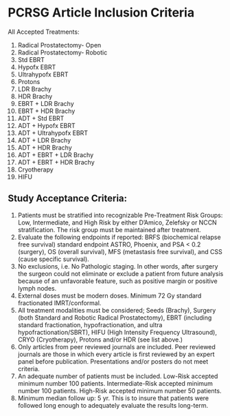 # PCRSG Article Inclusion Criteria

All Accepted Treatments:

1. Radical Prostatectomy- Open
1. Radical Prostatectomy- Robotic
1. Std EBRT
1. Hypofx EBRT
1. Ultrahypofx EBRT
1. Protons
1. LDR Brachy
1. HDR Brachy
1. EBRT + LDR Brachy
1. EBRT + HDR Brachy
1. ADT + Std EBRT
1. ADT + Hypofx EBRT
1. ADT + Ultrahypofx EBRT
1. ADT + LDR Brachy
1. ADT + HDR Brachy
1. ADT + EBRT + LDR Brachy
1. ADT + EBRT + HDR Brachy
1. Cryotherapy
1. HIFU

## Study Acceptance Criteria:

1. Patients must be stratified into recognizable Pre-Treatment Risk Groups: Low, Intermediate, and High Risk by
either D’Amico, Zelefsky or NCCN stratification. The risk group must be maintained after treatment.
2. Evaluate the following endpoints if reported: BRFS (biochemical relapse free survival) standard endpoint ASTRO, Phoenix, and PSA &lt; 0.2 (surgery), OS (overall survival), MFS (metastasis free survival), and CSS (cause specific
survival).
3. No exclusions, i.e. No Pathologic staging. In other words, after surgery the surgeon could not eliminate or exclude a patient from future analysis because of an unfavorable feature, such as positive margin or positive
lymph nodes.
4. External doses must be modern doses. Minimum 72 Gy standard fractionated IMRT/conformal.
5. All treatment modalities must be considered; Seeds (Brachy), Surgery (both Standard and Robotic Radical Prostatectomy), EBRT (including standard fractionation, hypofractionation, and ultra hypofractionation/SBRT),
HIFU (High Intensity Frequency Ultrasound), CRYO (Cryotherapy), Protons and/or HDR (see list above.)
6. Only articles from peer reviewed journals are included. Peer reviewed journals are those in which every article is first reviewed by an expert panel before publication.
Presentations and/or posters do not meet criteria.
7. An adequate number of patients must be included. Low-Risk accepted minimum number 100 patients.
Intermediate-Risk accepted minimum number 100 patients. High-Risk accepted minimum number 50 patients.
8. Minimum median follow up: 5 yr. This is to insure that patients were followed long enough to adequately
evaluate the results long-term.